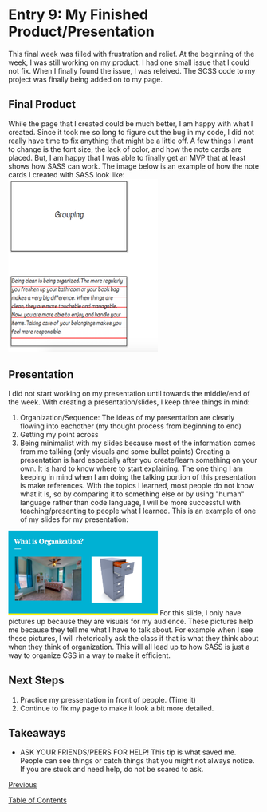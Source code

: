 # Entry 9: My Finished Product/Presentation
This final week was filled with frustration and relief. At the beginning of the week, I was still working on my product. I had one small issue that I could not fix. When I finally found the issue, I was releived. The SCSS code to my project was finally being added on to my page. 

## Final Product 
While the page that I created could be much better, I am happy with what I created. Since it took me so long to figure out the bug in my code, I did not really have time to fix anything that might be a little off. A few things I want to change is the font size, the lack of color, and how the note cards are placed. But, I am happy that I was able to finally get an MVP that at least shows how SASS can work. The image below is an example of how the note cards I created with SASS look like:
<img src="../img11.png" style="width: 300px;" />

## Presentation
I did not start working on my presentation until towards the middle/end of the week. With creating a presentation/slides, I keep three things in mind:
1. Organization/Sequence: The ideas of my presentation are clearly flowing into eachother (my thought process from beginning to end)
2. Getting my point across
3. Being minimalist with my slides because most of the information comes from me talking (only visuals and some bullet points)
Creating a presentation is hard especially after you create/learn something on your own. It is hard to know where to start explaining. The one thing I am keeping in mind when I am doing the talking portion of this presentation is make references. With the topics I learned, most people do not know what it is, so by comparing it to something else or by using "human" language rather than code language, I will be more successful with teaching/presenting to people what I learned. This is an example of one of my slides for my presentation: 

<img src="../img12.png" style="width: 300px;" />
For this slide, I only have pictures up because they are visuals for my audience. These pictures help me because they tell me what I have to talk about. For example when I see these pictures, I will rhetorically ask the class if that is what they think about when they think of organization. This will all lead up to how SASS is just a way to organize CSS in a way to make it efficient. 

## Next Steps
1. Practice my pressentation in front of people. (Time it)
2. Continue to fix my page to make it look a bit more detailed. 

## Takeaways
+ ASK YOUR FRIENDS/PEERS FOR HELP! This tip is what saved me. People can see things or catch things that you might not always notice. If you are stuck and need help, do not be scared to ask.


[Previous](../entries/entry08.md) 

[Table of Contents](../README.md)